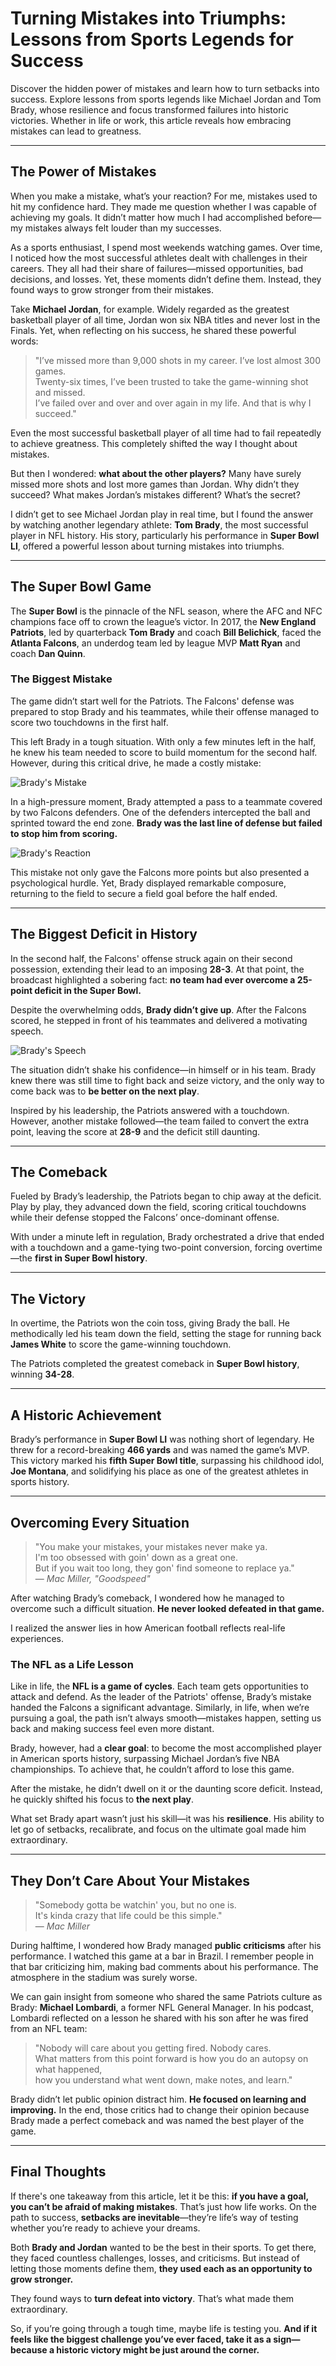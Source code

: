 # Turning Mistakes into Triumphs: Lessons from Sports Legends for Success

Discover the hidden power of mistakes and learn how to turn setbacks into success. Explore lessons from sports legends like Michael Jordan and Tom Brady, whose resilience and focus transformed failures into historic victories. Whether in life or work, this article reveals how embracing mistakes can lead to greatness.

---

## The Power of Mistakes

When you make a mistake, what’s your reaction? For me, mistakes used to hit my confidence hard. They made me question whether I was capable of achieving my goals. It didn’t matter how much I had accomplished before—my mistakes always felt louder than my successes.

As a sports enthusiast, I spend most weekends watching games. Over time, I noticed how the most successful athletes dealt with challenges in their careers. They all had their share of failures—missed opportunities, bad decisions, and losses. Yet, these moments didn’t define them. Instead, they found ways to grow stronger from their mistakes.

Take **Michael Jordan**, for example. Widely regarded as the greatest basketball player of all time, Jordan won six NBA titles and never lost in the Finals. Yet, when reflecting on his success, he shared these powerful words:

> "I’ve missed more than 9,000 shots in my career. I’ve lost almost 300 games.  
> Twenty-six times, I’ve been trusted to take the game-winning shot and missed.  
> I’ve failed over and over and over again in my life. And that is why I succeed."

Even the most successful basketball player of all time had to fail repeatedly to achieve greatness. This completely shifted the way I thought about mistakes.

But then I wondered: **what about the other players?** Many have surely missed more shots and lost more games than Jordan. Why didn’t they succeed? What makes Jordan’s mistakes different? What’s the secret?

I didn’t get to see Michael Jordan play in real time, but I found the answer by watching another legendary athlete: **Tom Brady**, the most successful player in NFL history. His story, particularly his performance in **Super Bowl LI**, offered a powerful lesson about turning mistakes into triumphs.

---

## The Super Bowl Game

The **Super Bowl** is the pinnacle of the NFL season, where the AFC and NFC champions face off to crown the league’s victor. In 2017, the **New England Patriots**, led by quarterback **Tom Brady** and coach **Bill Belichick**, faced the **Atlanta Falcons**, an underdog team led by league MVP **Matt Ryan** and coach **Dan Quinn**.

### The Biggest Mistake

The game didn’t start well for the Patriots. The Falcons' defense was prepared to stop Brady and his teammates, while their offense managed to score two touchdowns in the first half.

This left Brady in a tough situation. With only a few minutes left in the half, he knew his team needed to score to build momentum for the second half. However, during this critical drive, he made a costly mistake:

![Brady's Mistake](./brady_interception.gif)

In a high-pressure moment, Brady attempted a pass to a teammate covered by two Falcons defenders. One of the defenders intercepted the ball and sprinted toward the end zone. **Brady was the last line of defense but failed to stop him from scoring.**

![Brady's Reaction](./brady_interception_2.gif)

This mistake not only gave the Falcons more points but also presented a psychological hurdle. Yet, Brady displayed remarkable composure, returning to the field to secure a field goal before the half ended.

---

## The Biggest Deficit in History

In the second half, the Falcons' offense struck again on their second possession, extending their lead to an imposing **28-3**. At that point, the broadcast highlighted a sobering fact: **no team had ever overcome a 25-point deficit in the Super Bowl.**

Despite the overwhelming odds, **Brady didn’t give up**. After the Falcons scored, he stepped in front of his teammates and delivered a motivating speech.

![Brady's Speech](./brady_motivation.gif)

The situation didn’t shake his confidence—in himself or in his team. Brady knew there was still time to fight back and seize victory, and the only way to come back was to **be better on the next play**.

Inspired by his leadership, the Patriots answered with a touchdown. However, another mistake followed—the team failed to convert the extra point, leaving the score at **28-9** and the deficit still daunting.

---

## The Comeback

Fueled by Brady’s leadership, the Patriots began to chip away at the deficit. Play by play, they advanced down the field, scoring critical touchdowns while their defense stopped the Falcons’ once-dominant offense.

With under a minute left in regulation, Brady orchestrated a drive that ended with a touchdown and a game-tying two-point conversion, forcing overtime—the **first in Super Bowl history**.

---

## The Victory

In overtime, the Patriots won the coin toss, giving Brady the ball. He methodically led his team down the field, setting the stage for running back **James White** to score the game-winning touchdown.

The Patriots completed the greatest comeback in **Super Bowl history**, winning **34-28**.

---

## A Historic Achievement

Brady’s performance in **Super Bowl LI** was nothing short of legendary. He threw for a record-breaking **466 yards** and was named the game’s MVP. This victory marked his **fifth Super Bowl title**, surpassing his childhood idol, **Joe Montana**, and solidifying his place as one of the greatest athletes in sports history.

---

## Overcoming Every Situation

> "You make your mistakes, your mistakes never make ya.  
> I'm too obsessed with goin' down as a great one.  
> But if you wait too long, they gon' find someone to replace ya."  
> — *Mac Miller, "Goodspeed"*

After watching Brady’s comeback, I wondered how he managed to overcome such a difficult situation. **He never looked defeated in that game.**

I realized the answer lies in how American football reflects real-life experiences.

### The NFL as a Life Lesson

Like in life, the **NFL is a game of cycles**. Each team gets opportunities to attack and defend. As the leader of the Patriots' offense, Brady’s mistake handed the Falcons a significant advantage. Similarly, in life, when we’re pursuing a goal, the path isn’t always smooth—mistakes happen, setting us back and making success feel even more distant.

Brady, however, had a **clear goal**: to become the most accomplished player in American sports history, surpassing Michael Jordan’s five NBA championships. To achieve that, he couldn’t afford to lose this game. 

After the mistake, he didn’t dwell on it or the daunting score deficit. Instead, he quickly shifted his focus to **the next play**.

What set Brady apart wasn’t just his skill—it was his **resilience**. His ability to let go of setbacks, recalibrate, and focus on the ultimate goal made him extraordinary.

---

## They Don’t Care About Your Mistakes

> "Somebody gotta be watchin' you, but no one is.  
> It's kinda crazy that life could be this simple."  
> — *Mac Miller*

During halftime, I wondered how Brady managed **public criticisms** after his performance. I watched this game at a bar in Brazil. I remember people in that bar criticizing him, making bad comments about his performance. The atmosphere in the stadium was surely worse.

We can gain insight from someone who shared the same Patriots culture as Brady: **Michael Lombardi**, a former NFL General Manager. In his podcast, Lombardi reflected on a lesson he shared with his son after he was fired from an NFL team:

> "Nobody will care about you getting fired. Nobody cares.  
> What matters from this point forward is how you do an autopsy on what happened,  
> how you understand what went down, make notes, and learn."

Brady didn’t let public opinion distract him. **He focused on learning and improving.** In the end, those critics had to change their opinion because Brady made a perfect comeback and was named the best player of the game.

---

## Final Thoughts

If there's one takeaway from this article, let it be this: **if you have a goal, you can’t be afraid of making mistakes**. That’s just how life works. On the path to success, **setbacks are inevitable**—they’re life’s way of testing whether you’re ready to achieve your dreams.

Both **Brady and Jordan** wanted to be the best in their sports. To get there, they faced countless challenges, losses, and criticisms. But instead of letting those moments define them, **they used each as an opportunity to grow stronger.**

They found ways to **turn defeat into victory**. That’s what made them extraordinary.

So, if you’re going through a tough time, maybe life is testing you. **And if it feels like the biggest challenge you’ve ever faced, take it as a sign—because a historic victory might be just around the corner.**

